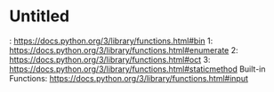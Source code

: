 # Untitled

: https://docs.python.org/3/library/functions.html#bin
1: https://docs.python.org/3/library/functions.html#enumerate
2: https://docs.python.org/3/library/functions.html#oct
3: https://docs.python.org/3/library/functions.html#staticmethod
Built-in Functions: https://docs.python.org/3/library/functions.html#input
